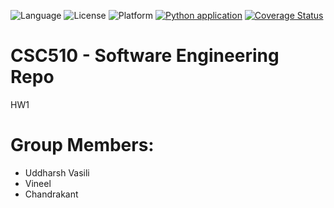 ![Language](https://img.shields.io/badge/Python-3776AB?style=for-the-badge&logo=python&logoColor=white)
![License](https://img.shields.io/github/license/CSC510-SE-Uddharsh-Vineel-Chandrakant/HW1.svg)
![Platform](https://img.shields.io/badge/Linux-FCC624?style=for-the-badge&logo=linux&logoColor=black)
[![Python application](https://github.com/CSC510-SE-Uddharsh-Vineel-Chandrakant/HW1/actions/workflows/python-app.yml/badge.svg?branch=main)](https://github.com/CSC510-SE-Uddharsh-Vineel-Chandrakant/HW1/actions/workflows/python-app.yml)
[![Coverage Status](https://coveralls.io/repos/github/CSC510-SE-Uddharsh-Vineel-Chandrakant/HW1/badge.svg?branch=main)](https://coveralls.io/github/CSC510-SE-Uddharsh-Vineel-Chandrakant/HW1?branch=main)

# CSC510 - Software Engineering Repo
HW1
# Group Members:
- Uddharsh Vasili
- Vineel
- Chandrakant

